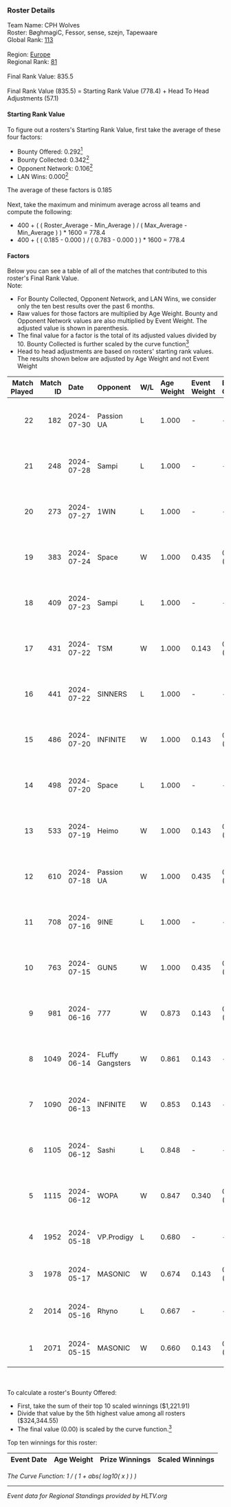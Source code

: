 ### Roster Details<br />
Team Name: CPH Wolves<br />
Roster: BøghmagiC, Fessor, sense, szejn, Tapewaare<br />
Global Rank: [113](../standings_global.md)<br />
<br />
Region: [Europe]( ../standings_europe.md)<br />
Regional Rank: [81]( ../standings_europe.md)<br />
<br />
Final Rank Value:  835.5<br />
<br />
Final Rank Value (835.5) = Starting Rank Value (778.4) + Head To Head Adjustments (57.1)<br />

#### Starting Rank Value<br />
To figure out a rosters's Starting Rank Value, first take the average of these four factors:<br />
- Bounty Offered: 0.292[<sup>1</sup>](#table2)
- Bounty Collected: 0.342[<sup>2</sup>](#table1)
- Opponent Network: 0.106[<sup>2</sup>](#table1)
- LAN Wins: 0.000[<sup>2</sup>](#table1)

The average of these factors is 0.185<br />
<br />
Next, take the maximum and minimum average across all teams and compute the following:<br />
- 400 + ( ( Roster_Average - Min_Average ) / ( Max_Average - Min_Average ) ) * 1600 = 778.4
- 400 + ( ( 0.185 - 0.000 ) / ( 0.783 - 0.000 ) ) * 1600 = 778.4


#### Factors<br />
Below you can see a table of all of the matches that contributed to this roster's Final Rank Value.<br />
Note:<br />

- For Bounty Collected, Opponent Network, and LAN Wins, we consider only the ten best results over the past 6 months.
- Raw values for those factors are multiplied by Age Weight. Bounty and Opponent Network values are also multiplied by Event Weight. The adjusted value is shown in parenthesis.
- The final value for a factor is the total of its adjusted values divided by 10. Bounty Collected is further scaled by the curve function[<sup>3</sup>](#curveFunction)
- Head to head adjustments are based on rosters' starting rank values. The results shown below are adjusted by Age Weight and not Event Weight
<span id="table1"></span><br />


| Match Played | Match ID | Date       | Opponent         | W/L | Age Weight | Event Weight | Bounty Collected | Opponent Network | LAN Wins  | H2H Adj. | Roster                                      |
| -: | -: | :- | :- | :- | :- | :- | :- | :- | :- | -: | :- |
|           22 |      182 | 2024-07-30 | Passion UA       | L   | 1.000      | -            | -                | -                | -         |    -6.26 | BøghmagiC, Fessor, sense, szejn, Tapewaare  |
|           21 |      248 | 2024-07-28 | Sampi            | L   | 1.000      | -            | -                | -                | -         |   -12.94 | BøghmagiC, Fessor, sense, szejn, Tapewaare  |
|           20 |      273 | 2024-07-27 | 1WIN             | L   | 1.000      | -            | -                | -                | -         |   -10.59 | BøghmagiC, Fessor, sense, szejn, Tapewaare  |
|           19 |      383 | 2024-07-24 | Space            | W   | 1.000      | 0.435        | 0.006 (0.003)    | 0.406 (0.177)    | 0 (0.000) |    18.56 | BøghmagiC, Fessor, sense, szejn, Tapewaare  |
|           18 |      409 | 2024-07-23 | Sampi            | L   | 1.000      | -            | -                | -                | -         |   -13.70 | BøghmagiC, Fessor, sense, szejn, Tapewaare  |
|           17 |      431 | 2024-07-22 | TSM              | W   | 1.000      | 0.143        | 0.040 (0.006)    | 0.354 (0.051)    | 0 (0.000) |    22.55 | BøghmagiC, Fessor, sense, szejn, Tapewaare  |
|           16 |      441 | 2024-07-22 | SINNERS          | L   | 1.000      | -            | -                | -                | -         |   -10.04 | BøghmagiC, Fessor, sense, szejn, Tapewaare  |
|           15 |      486 | 2024-07-20 | INFINITE         | W   | 1.000      | 0.143        | 0.000 (0.000)    | 0.187 (0.027)    | 0 (0.000) |     6.26 | BøghmagiC, Fessor, sense, szejn, Tapewaare  |
|           14 |      498 | 2024-07-20 | Space            | L   | 1.000      | -            | -                | -                | -         |   -12.47 | BøghmagiC, Fessor, sense, szejn, Tapewaare  |
|           13 |      533 | 2024-07-19 | Heimo            | W   | 1.000      | 0.143        | 0.006 (0.001)    | 0.107 (0.015)    | 0 (0.000) |     7.61 | BøghmagiC, Fessor, sense, szejn, Tapewaare  |
|           12 |      610 | 2024-07-18 | Passion UA       | W   | 1.000      | 0.435        | 0.172 (0.075)    | 1.000 (0.435)    | 0 (0.000) |    23.46 | BøghmagiC, Fessor, sense, szejn, Tapewaare  |
|           11 |      708 | 2024-07-16 | 9INE             | L   | 1.000      | -            | -                | -                | -         |   -12.42 | BøghmagiC, Fessor, sense, shadiy, Tapewaare |
|           10 |      763 | 2024-07-15 | GUN5             | W   | 1.000      | 0.435        | 0.073 (0.032)    | 0.570 (0.248)    | 0 (0.000) |    22.20 | BøghmagiC, Fessor, sense, szejn, Tapewaare  |
|            9 |      981 | 2024-06-16 | 777              | W   | 0.873      | 0.143        | 0.015 (0.002)    | 0.181 (0.023)    | 0 (0.000) |    10.58 | BøghmagiC, Fessor, szejn, Tapewaare, tOPZ   |
|            8 |     1049 | 2024-06-14 | FLuffy Gangsters | W   | 0.861      | 0.143        | -                | 0.222 (0.027)    | 0 (0.000) |     6.54 | BøghmagiC, Fessor, szejn, Tapewaare, tOPZ   |
|            7 |     1090 | 2024-06-13 | INFINITE         | W   | 0.853      | 0.143        | -                | 0.187 (0.023)    | 0 (0.000) |     5.67 | BøghmagiC, Fessor, szejn, Tapewaare, tOPZ   |
|            6 |     1105 | 2024-06-12 | Sashi            | L   | 0.848      | -            | -                | -                | -         |    -2.44 | BøghmagiC, Fessor, szejn, Tapewaare, tOPZ   |
|            5 |     1115 | 2024-06-12 | WOPA             | W   | 0.847      | 0.340        | 0.001 (0.000)    | 0.127 (0.037)    | 0 (0.000) |     7.32 | BøghmagiC, Fessor, szejn, Tapewaare, tOPZ   |
|            4 |     1952 | 2024-05-18 | VP.Prodigy       | L   | 0.680      | -            | -                | -                | -         |    -8.10 | Basso, BøghmagiC, Fessor, szejn, vigg0      |
|            3 |     1978 | 2024-05-17 | MASONIC          | W   | 0.674      | 0.143        | 0.009 (0.001)    | -                | -         |    10.43 | Basso, BøghmagiC, Fessor, szejn, vigg0      |
|            2 |     2014 | 2024-05-16 | Rhyno            | L   | 0.667      | -            | -                | -                | -         |    -5.38 | Basso, BøghmagiC, Fessor, szejn, vigg0      |
|            1 |     2071 | 2024-05-15 | MASONIC          | W   | 0.660      | 0.143        | 0.009 (0.001)    | -                | -         |    10.25 | Basso, BøghmagiC, Fessor, szejn, vigg0      |

<br />
<span id="table2"></span><br />
To calculate a roster's Bounty Offered:<br />

- First, take the sum of their top 10 scaled winnings ($1,221.91)
- Divide that value by the 5th highest value among all rosters ($324,344.55)
- The final value (0.00) is scaled by the curve function.[<sup>3</sup>](#curveFunction)

Top ten winnings for this roster:<br />

| Event Date | Age Weight | Prize Winnings | Scaled Winnings |
| :- | -: | :- | :- |


<span id="curveFunction"></span>_The Curve Function: 1 / ( 1 + abs( log10( x ) ) )_<br />

---
_Event data for Regional Standings provided by HLTV.org_<br />
